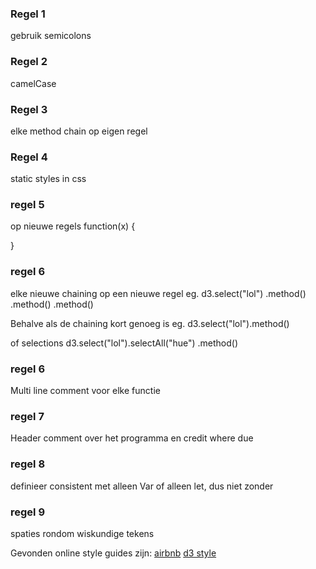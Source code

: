 ### Regel 1

gebruik semicolons

### Regel 2

camelCase

### Regel 3

elke method chain op eigen regel

### Regel 4

static styles in css

### regel 5

op nieuwe regels
function(x)
{

}
### regel 6
elke nieuwe chaining op een nieuwe regel eg.
d3.select("lol")
        .method()
        .method()
        .method()

Behalve als de chaining kort genoeg is eg.
d3.select("lol").method()

of selections
d3.select("lol").selectAll("hue")
                .method()

### regel 6
Multi line comment voor elke functie

### regel 7
Header comment over het programma en credit where due

### regel 8
definieer consistent met alleen Var of alleen let, dus niet zonder

### regel 9
spaties rondom wiskundige tekens


Gevonden online style guides zijn:
[airbnb](https://github.com/airbnb/javascript)
[d3 style](https://northlandia.wordpress.com/2014/10/23/ten-best-practices-for-coding-with-d3/)
